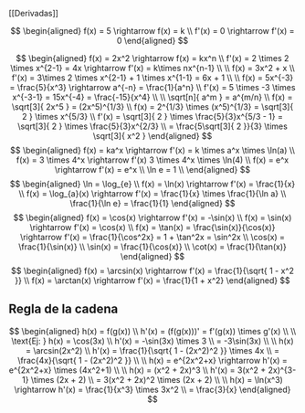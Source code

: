 [[Derivadas]]

$$
\begin{aligned}
f(x) = 5 \rightarrow f(x) = k \\
f'(x) = 0 \rightarrow f'(x) = 0
\end{aligned}
$$

$$
\begin{aligned}
f(x) = 2x^2 \rightarrow f(x) = kx^n \\
f'(x) = 2 \times 2 \times x^{2-1} = 4x \rightarrow f'(x) = k\times nx^{n-1} \\
\\
f(x) = 3x^2 + x \\
f'(x) = 3\times 2 \times x^{2-1} + 1 \times x^{1-1} = 6x + 1 \\
\\
f(x) = 5x^{-3} = \frac{5}{x^3} \rightarrow a^{-n} = \frac{1}{a^n} \\
f'(x) = 5 \times -3 \times x^{-3-1} = 15x^{-4} = \frac{-15}{x^4} \\
\\
\sqrt[n]{ a^m } = a^{m/n} \\
f(x) = \sqrt[3]{ 2x^5 } = (2x^5)^{1/3} \\
f(x) = 2^{1/3} \times (x^5)^{1/3} = \sqrt[3]{ 2 } \times x^{5/3} \\
f'(x) = \sqrt[3]{ 2 } \times \frac{5}{3}x^{5/3 - 1} = \sqrt[3]{ 2 } \times \frac{5}{3}x^{2/3} \\
= \frac{5\sqrt[3]{ 2 }}{3} \times \sqrt[3]{ x^2 }
\end{aligned}
$$
$$
\begin{aligned}
f(x) = ka^x \rightarrow f'(x) = k \times a^x \times \ln(a) \\
f(x) = 3 \times 4^x \rightarrow f'(x) 3 \times 4^x \times \ln(4) \\
f(x) = e^x \rightarrow f'(x) = e^x \\
\ln e = 1 \\
\end{aligned}
$$
$$
\begin{aligned}
\ln = \log_{e} \\
f(x) = \ln(x) \rightarrow f'(x) = \frac{1}{x} \\
f(x) = \log_{a}(x) \rightarrow f'(x) = \frac{1}{x} \times \frac{1}{\ln a} \\
\frac{1}{\ln e} = \frac{1}{1}
\end{aligned}
$$
$$
\begin{aligned}
f(x) = \cos(x) \rightarrow f'(x) = -\sin(x) \\
f(x) = \sin(x) \rightarrow f'(x) = \cos(x) \\
f(x) = \tan(x) = \frac{\sin(x)}{\cos(x)} \rightarrow f'(x) = \frac{1}{\cos^2x} = 1 + \tan^2x = \sin^2x \\
\cos(x) = \frac{1}{\sin(x)} \\
\sin(x) = \frac{1}{\cos(x)} \\
\cot(x) = \frac{1}{\tan(x)}
\end{aligned}
$$
$$
\begin{aligned}
f(x) = \arcsin(x) \rightarrow f'(x) = \frac{1}{\sqrt{ 1 - x^2 }} \\
f(x) = \arctan(x) \rightarrow f'(x) = \frac{1}{1 + x^2}
\end{aligned}
$$
## Regla de la cadena

$$
\begin{aligned}
h(x) = f(g(x)) \\
h'(x) = (f(g(x)))' = f'(g(x)) \times g'(x) \\
\\
\text{Ej: } h(x) = \cos(3x) \\
h'(x) = -\sin(3x) \times 3 \\
= -3\sin(3x) \\
\\
h(x) = \arcsin(2x^2) \\
h'(x) = \frac{1}{\sqrt{ 1 - (2x^2)^2 }} \times 4x \\
= \frac{4x}{\sqrt{ 1 - (2x^2)^2 }} \\
\\
h(x) = e^{2x^2+x} \rightarrow h'(x) = e^{2x^2+x} \times (4x^2+1) \\
\\
h(x) = (x^2 + 2x)^3 \\
h'(x) = 3(x^2 + 2x)^{3-1} \times (2x + 2) \\
= 3(x^2 + 2x)^2 \times (2x + 2) \\
\\
h(x) = \ln(x^3) \rightarrow h'(x) = \frac{1}{x^3} \times 3x^2 \\
= \frac{3}{x}
\end{aligned}
$$
